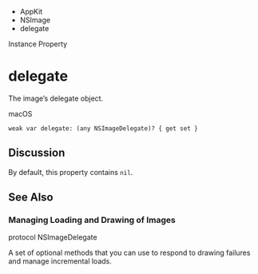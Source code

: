 

- AppKit
- NSImage
-  delegate 

Instance Property

# delegate

The image’s delegate object.

macOS

``` source
weak var delegate: (any NSImageDelegate)? { get set }
```

## Discussion

By default, this property contains `nil`.

## See Also

### Managing Loading and Drawing of Images

protocol NSImageDelegate

A set of optional methods that you can use to respond to drawing failures and manage incremental loads.

